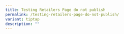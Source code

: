 ```yaml
---
title: Testing Retailers Page do not publish
permalink: /testing-retailers-page-do-not-publish/
variant: tiptap
description: ""
---
```

